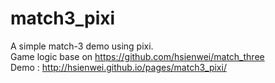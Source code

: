# match3_pixi

A simple match-3 demo using pixi.     
Game logic base on https://github.com/hsienwei/match_three    
Demo : http://hsienwei.github.io/pages/match3_pixi/
